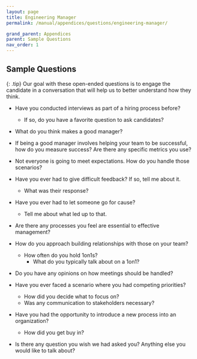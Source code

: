 ```yaml
---
layout: page
title: Engineering Manager
permalink: /manual/appendices/questions/engineering-manager/

grand_parent: Appendices
parent: Sample Questions
nav_order: 1
---
```


## Sample Questions

{: .tip}
Our goal with these open-ended questions is to engage the candidate in a
conversation that will help us to better understand how they think.

* Have you conducted interviews as part of a hiring process before?
  * If so, do you have a favorite question to ask candidates?

* What do you think makes a good manager?

* If being a good manager involves helping your team to be successful, how do
you measure success? Are there any specific metrics you use?

* Not everyone is going to meet expectations. How do you handle those scenarios?

* Have you ever had to give difficult feedback? If so, tell me about it.
  * What was their response?

* Have you ever had to let someone go for cause?
  * Tell me about what led up to that.

* Are there any processes you feel are essential to effective management?

* How do you approach building relationships with those on your team?
  * How often do you hold 1on1s?
    * What do you typically talk about on a 1on1?

* Do you have any opinions on how meetings should be handled?

* Have you ever faced a scenario where you had competing priorities?
  * How did you decide what to focus on?
  * Was any communication to stakeholders necessary?

* Have you had the opportunity to introduce a new process into an organization?
  * How did you get buy in?

* Is there any question you wish we had asked you? Anything else you would like
to talk about?